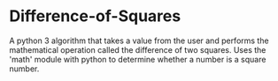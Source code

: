 # Difference-of-Squares

A python 3 algorithm that takes a value from the user and performs the mathematical operation called the difference of two squares.
Uses the 'math' module with python to determine whether a number is a square number.
